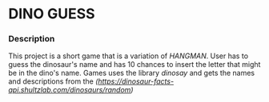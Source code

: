 # **DINO GUESS**

### **Description**
This project is a short game that is a variation of *HANGMAN*. User has to guess the dinosaur's name and has 10 chances to insert the letter that might be in the dino's name. 
Games uses the library *dinosay* and gets the names and descriptions from the *(https://dinosaur-facts-api.shultzlab.com/dinosaurs/random)*
